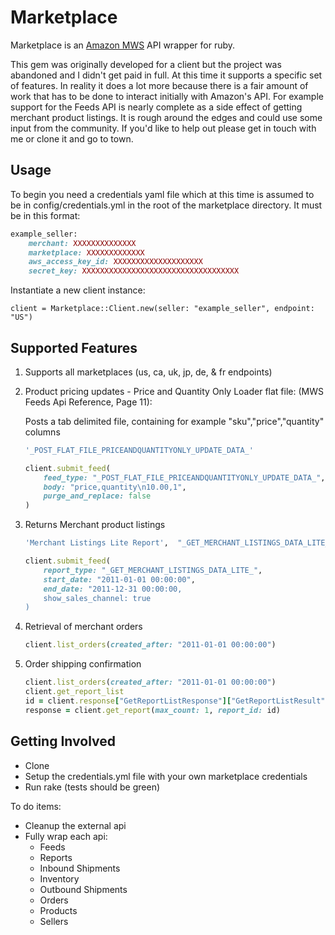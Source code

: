 Marketplace
===========

Marketplace is an [Amazon MWS](http://developer.amazonservices.com) API wrapper for ruby.

This gem was originally developed for a client but the project was abandoned and I didn't get paid in full. At this time it supports a specific set of features. In reality it does a lot more because there is a fair amount of work that has to be done to interact initially with Amazon's API. For example support for the Feeds API is nearly complete as a side effect of getting merchant product listings. It is rough around the edges and could use some input from the community. If you'd like to help out please get in touch with me or clone it and go to town.

Usage
-----

To begin you need a credentials yaml file which at this time is assumed to be in config/credentials.yml in the root of the marketplace directory. It must be in this format:

```ruby
example_seller:
    merchant: XXXXXXXXXXXXXX
    marketplace: XXXXXXXXXXXXX
    aws_access_key_id: XXXXXXXXXXXXXXXXXXXX
    secret_key: XXXXXXXXXXXXXXXXXXXXXXXXXXXXXXXXXXX
```

Instantiate a new client instance:

`client = Marketplace::Client.new(seller: "example_seller", endpoint: "US")`

Supported Features
------------------

1. Supports all marketplaces (us, ca, uk, jp, de, & fr endpoints)

2. Product pricing updates - Price and Quantity Only Loader flat file:  (MWS Feeds Api Reference, Page 11):

    Posts a tab delimited file, containing for example "sku","price","quantity" columns

    ```ruby
    '_POST_FLAT_FILE_PRICEANDQUANTITYONLY_UPDATE_DATA_'

    client.submit_feed(
        feed_type: "_POST_FLAT_FILE_PRICEANDQUANTITYONLY_UPDATE_DATA_",
        body: "price,quantity\n10.00,1",
        purge_and_replace: false
    )
    ```

3. Returns Merchant product listings

    ```ruby
    'Merchant Listings Lite Report',  "_GET_MERCHANT_LISTINGS_DATA_LITE_"

    client.submit_feed(
        report_type: "_GET_MERCHANT_LISTINGS_DATA_LITE_",
        start_date: "2011-01-01 00:00:00",
        end_date: "2011-12-31 00:00:00,
        show_sales_channel: true
    )
    ```

4. Retrieval of merchant orders

    ```ruby
    client.list_orders(created_after: "2011-01-01 00:00:00")
    ```

5. Order shipping confirmation

    ```ruby
    client.list_orders(created_after: "2011-01-01 00:00:00")
    client.get_report_list
    id = client.response["GetReportListResponse"]["GetReportListResult"]["ReportInfo"].first["ReportId"]
    response = client.get_report(max_count: 1, report_id: id)
    ```

Getting Involved
----------------

- Clone
- Setup the credentials.yml file with your own marketplace credentials
- Run rake (tests should be green)

To do items:

- Cleanup the external api
- Fully wrap each api:
  - Feeds
  - Reports
  - Inbound Shipments
  - Inventory
  - Outbound Shipments
  - Orders
  - Products
  - Sellers
